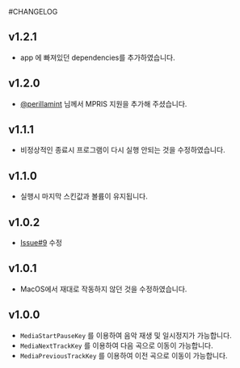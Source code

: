 #CHANGELOG
## v1.2.1

- app 에 빠져있던 dependencies를 추가하였습니다.

## v1.2.0

- [@perillamint](https://github.com/perillamint) 님께서 MPRIS 지원을 추가해 주셨습니다.

## v1.1.1

- 비정상적인 종료시 프로그램이 다시 실행 안되는 것을 수정하였습니다.

## v1.1.0

- 실행시 마지막 스킨값과 볼륨이 유지됩니다.

## v1.0.2

- [Issue#9](https://github.com/yangbeom/BugsElectronPlayer/issues/9) 수정

## v1.0.1

- MacOS에서 재대로 작동하지 않던 것을 수정하였습니다.

## v1.0.0

- `MediaStartPauseKey` 를 이용하여 음악 재생 및 일시정지가 가능합니다.
- `MediaNextTrackKey` 를 이용하여 다음 곡으로 이동이 가능합니다.
- `MediaPreviousTrackKey` 를 이용하여 이전 곡으로 이동이 가능합니다.
